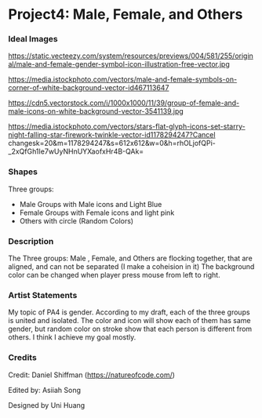 # Project4: Male, Female, and Others

### Ideal Images

https://static.vecteezy.com/system/resources/previews/004/581/255/original/male-and-female-gender-symbol-icon-illustration-free-vector.jpg

https://media.istockphoto.com/vectors/male-and-female-symbols-on-corner-of-white-background-vector-id467113647

https://cdn5.vectorstock.com/i/1000x1000/11/39/group-of-female-and-male-icons-on-white-background-vector-3541139.jpg

https://media.istockphoto.com/vectors/stars-flat-glyph-icons-set-starry-night-falling-star-firework-twinkle-vector-id1178294247?Cancel changesk=20&m=1178294247&s=612x612&w=0&h=rhOLjofQPi-_2xQfGh1Ie7wUyNHnUYXaofxHr4B-QAk=

### Shapes
Three groups:
- Male Groups with Male icons and Light Blue
- Female Groups with Female icons and light pink
- Others with circle (Random Colors)

### Description
The Three groups: Male , Female, and Others are flocking together, that are aligned, and can not be separated (I make a coheision in it)
The background color can be changed when player press mouse from left to right.

### Artist Statements
My topic of PA4 is gender. According to my draft, each of the three groups is united and isolated. The color and icon will show each of them has same gender, but random color on stroke show that each person is different from others.
I think I achieve my goal mostly.

### Credits
Credit: Daniel Shiffman (https://natureofcode.com/)

Edited by: Asiiah Song

Designed by Uni Huang
